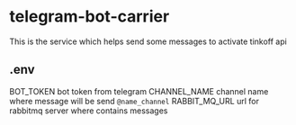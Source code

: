 # telegram-bot-carrier

This is the service which helps send some messages to activate tinkoff api

## .env

BOT_TOKEN bot token from telegram
CHANNEL_NAME channel name where message will be send `@name_channel`
RABBIT_MQ_URL url for rabbitmq server where contains messages
